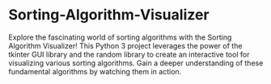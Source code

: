 # Sorting-Algorithm-Visualizer
Explore the fascinating world of sorting algorithms with the Sorting Algorithm Visualizer! This Python 3 project leverages the power of the tkinter GUI library and the random library to create an interactive tool for visualizing various sorting algorithms. Gain a deeper understanding of these fundamental algorithms by watching them in action. 
